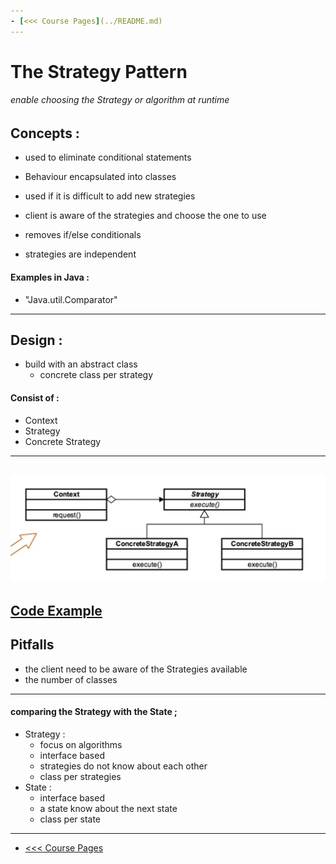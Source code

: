 ```yaml
---
- [<<< Course Pages](../README.md)
---
```

# The Strategy Pattern
###### enable choosing the Strategy or algorithm at runtime
## Concepts :
- used to eliminate conditional statements
- Behaviour encapsulated into classes
- used if it is difficult to add new strategies
- client is aware of the strategies and choose the one to use


- removes if/else conditionals
- strategies are independent
#### Examples in Java :
- "Java.util.Comparator"
---
## Design :
- build with an abstract class
    - concrete class per strategy
#### Consist of :
- Context
- Strategy
- Concrete Strategy
----
![Strategy UML](../media/9.PNG)
---
[Code Example](../../../src/Behavioral/Strategy/StrategyDemo.java)
---
## Pitfalls
- the client need to be aware of the Strategies available
- the number of classes
---
#### comparing the Strategy with the State ;
- Strategy :
  - focus on algorithms
  - interface based
  - strategies do not know about each other
  - class per strategies
- State :
  - interface based
  - a state know about the next state
  - class per state


---
- [<<< Course Pages](../README.md)

